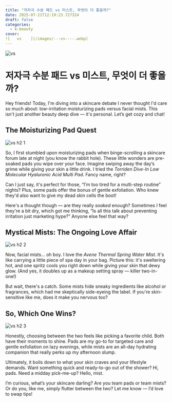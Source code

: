 ```yaml
---
title: "저자극 수분 패드 vs 미스트, 무엇이 더 좋을까?"
date: 2025-07-21T12:19:23.727324
draft: false
categories:
  - k-beauty
cover:
![   vs    ](/images/---vs----.webp)
---
```

![   vs    ](/images/---vs----.webp)

# 저자극 수분 패드 vs 미스트, 무엇이 더 좋을까?

Hey friends! Today, I'm diving into a skincare debate I never thought I'd care so much about: low-irritation moisturizing pads versus facial mists. This isn't just another beauty deep dive — it's personal. Let’s get cozy and chat!

## The Moisturizing Pad Quest

![   vs     h2 1](/images/---vs-----h2-1.webp)


So, I first stumbled upon moisturizing pads when binge-scrolling a skincare forum late at night (you know the rabbit hole). These little wonders are pre-soaked pads you wipe over your face. Imagine swiping away the day’s grime while giving your skin a little drink. I tried the *Torriden Dive-In Low Molecular Hyaluronic Acid Multi Pad*. Fancy name, right?

Can I just say, it's perfect for those, “I’m too tired for a multi-step routine” nights? Plus, some pads offer the bonus of gentle exfoliation. Who knew they'd also want to give my dead skin cells the boot!

Here's a thought though — are they really *soaked* enough? Sometimes I feel they're a bit dry, which got me thinking, “Is all this talk about preventing irritation just marketing hype?” Anyone else feel that way?

## Mystical Mists: The Ongoing Love Affair

![   vs     h2 2](/images/---vs-----h2-2.webp)


Now, facial mists... oh boy. I love the *Avene Thermal Spring Water Mist*. It's like carrying a little piece of spa day in your bag. Picture this: it's sweltering hot, and one spritz cools you right down while giving your skin that dewy glow. (And yes, it doubles up as a makeup setting spray — killer two-in-one!)

But wait, there's a catch. Some mists hide sneaky ingredients like alcohol or fragrances, which had me skeptically side-eyeing the label. If you're skin-sensitive like me, does it make you nervous too?

## So, Which One Wins?

![   vs     h2 3](/images/---vs-----h2-3.webp)


Honestly, choosing between the two feels like picking a favorite child. Both have their moments to shine. Pads are my go-to for targeted care and gentle exfoliation on lazy evenings, while mists are an all-day hydrating companion that really perks up my afternoon slump.

Ultimately, it boils down to what your skin craves and your lifestyle demands. Want something quick and ready-to-go out of the shower? Hi, pads. Need a midday pick-me-up? Hello, mist.

I’m curious, what’s your skincare darling? Are you team pads or team mists? Or do you, like me, simply flutter between the two? Let me know — I’d love to swap tips!

